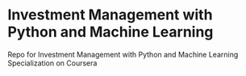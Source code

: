 # Investment Management with Python and Machine Learning
 Repo for Investment Management with Python and Machine Learning Specialization on Coursera
